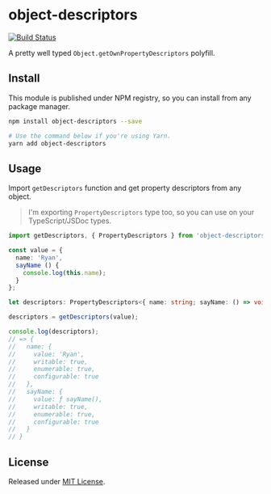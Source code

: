 # object-descriptors

[![Build Status](https://travis-ci.org/VitorLuizC/object-descriptors.svg?branch=master)](https://travis-ci.org/VitorLuizC/object-descriptors)

A pretty well typed `Object.getOwnPropertyDescriptors` polyfill.

## Install

This module is published under NPM registry, so you can install from any package manager.

```sh
npm install object-descriptors --save

# Use the command below if you're using Yarn.
yarn add object-descriptors
```

## Usage

Import `getDescriptors` function and get property descriptors from any object.

> I'm exporting `PropertyDescriptors` type too, so you can use on your TypeScript/JSDoc types.

```ts
import getDescriptors, { PropertyDescriptors } from 'object-descriptors';

const value = {
  name: 'Ryan',
  sayName () {
    console.log(this.name);
  }
};

let descriptors: PropertyDescriptors<{ name: string; sayName: () => void; }>;

descriptors = getDescriptors(value);

console.log(descriptors);
// => {
//   name: {
//     value: 'Ryan',
//     writable: true,
//     enumerable: true,
//     configurable: true
//   },
//   sayName: {
//     value: ƒ sayName(),
//     writable: true,
//     enumerable: true,
//     configurable: true
//   }
// }
```

## License

Released under [MIT License](./LICENSE).
